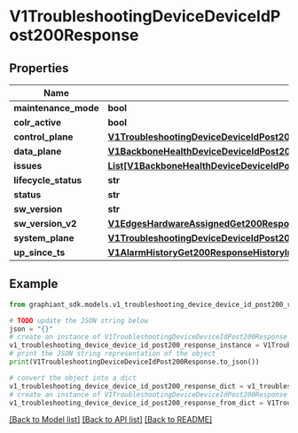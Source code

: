 # V1TroubleshootingDeviceDeviceIdPost200Response


## Properties

Name | Type | Description | Notes
------------ | ------------- | ------------- | -------------
**maintenance_mode** | **bool** |  | [optional] 
**colr_active** | **bool** |  | [optional] 
**control_plane** | [**V1TroubleshootingDeviceDeviceIdPost200ResponseControlPlane**](V1TroubleshootingDeviceDeviceIdPost200ResponseControlPlane.md) |  | [optional] 
**data_plane** | [**V1BackboneHealthDeviceDeviceIdPost200ResponseDataPlane**](V1BackboneHealthDeviceDeviceIdPost200ResponseDataPlane.md) |  | [optional] 
**issues** | [**List[V1BackboneHealthDeviceDeviceIdPost200ResponseIssuesInner]**](V1BackboneHealthDeviceDeviceIdPost200ResponseIssuesInner.md) |  | [optional] 
**lifecycle_status** | **str** |  | [optional] 
**status** | **str** |  | [optional] 
**sw_version** | **str** |  | [optional] 
**sw_version_v2** | [**V1EdgesHardwareAssignedGet200ResponseEdgesSummaryInnerUpgradeSummaryRunningVersion**](V1EdgesHardwareAssignedGet200ResponseEdgesSummaryInnerUpgradeSummaryRunningVersion.md) |  | [optional] 
**system_plane** | [**V1TroubleshootingDeviceDeviceIdPost200ResponseSystemPlane**](V1TroubleshootingDeviceDeviceIdPost200ResponseSystemPlane.md) |  | [optional] 
**up_since_ts** | [**V1AlarmHistoryGet200ResponseHistoryInnerTime**](V1AlarmHistoryGet200ResponseHistoryInnerTime.md) |  | [optional] 

## Example

```python
from graphiant_sdk.models.v1_troubleshooting_device_device_id_post200_response import V1TroubleshootingDeviceDeviceIdPost200Response

# TODO update the JSON string below
json = "{}"
# create an instance of V1TroubleshootingDeviceDeviceIdPost200Response from a JSON string
v1_troubleshooting_device_device_id_post200_response_instance = V1TroubleshootingDeviceDeviceIdPost200Response.from_json(json)
# print the JSON string representation of the object
print(V1TroubleshootingDeviceDeviceIdPost200Response.to_json())

# convert the object into a dict
v1_troubleshooting_device_device_id_post200_response_dict = v1_troubleshooting_device_device_id_post200_response_instance.to_dict()
# create an instance of V1TroubleshootingDeviceDeviceIdPost200Response from a dict
v1_troubleshooting_device_device_id_post200_response_from_dict = V1TroubleshootingDeviceDeviceIdPost200Response.from_dict(v1_troubleshooting_device_device_id_post200_response_dict)
```
[[Back to Model list]](../README.md#documentation-for-models) [[Back to API list]](../README.md#documentation-for-api-endpoints) [[Back to README]](../README.md)


